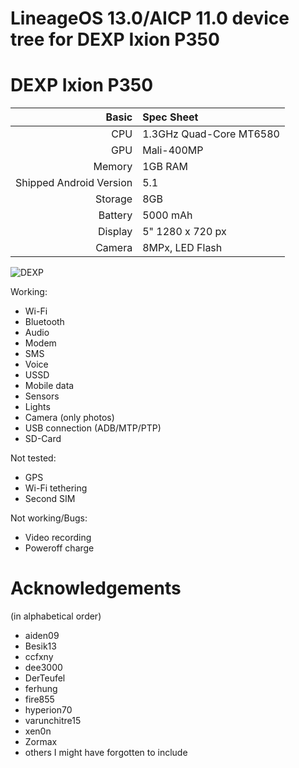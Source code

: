 # LineageOS 13.0/AICP 11.0 device tree for DEXP Ixion P350

DEXP Ixion P350
==============

Basic   | Spec Sheet
-------:|:-------------------------
CPU     | 1.3GHz Quad-Core MT6580
GPU     | Mali-400MP
Memory  | 1GB RAM
Shipped Android Version | 5.1
Storage | 8GB
Battery | 5000 mAh
Display | 5" 1280 x 720 px
Camera  | 8MPx, LED Flash

![DEXP](https://content2.onliner.by/catalog/device/main/28756eabf91d930d247cb06211958125.jpeg "DEXP Ixion P350 Tundra Black")

Working:
- Wi-Fi
- Bluetooth
- Audio
- Modem
- SMS
- Voice
- USSD
- Mobile data
- Sensors
- Lights
- Camera (only photos)
- USB connection (ADB/MTP/PTP)
- SD-Card

Not tested:
- GPS
- Wi-Fi tethering
- Second SIM

Not working/Bugs:
- Video recording
- Poweroff charge

# Acknowledgements

(in alphabetical order)

* aiden09
* Besik13
* ccfxny
* dee3000
* DerTeufel
* ferhung
* fire855
* hyperion70
* varunchitre15
* xen0n
* Zormax
* others I might have forgotten to include
